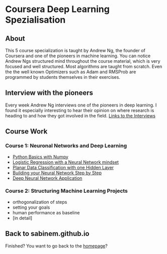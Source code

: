 # Coursera Deep Learning Spezialisation

## About

This 5 course specialization is taught by Andrew Ng, the founder of Coursera and one of the pioneers in machine learning. You can notice Andrew Ngs structured mind throughout the course material, which is very focused and well structured. Most algorithms are taught from scratch. Even the the well known Optimizers such as Adam and RMSProb are programmed by students themselves in their exercises.

## Interview with the pioneers
Every week Andrew Ng interviews one of the pioneers in deep learning. I found it especially interesting to hear their opinion on where research is heading to and how they got involved in the field. [Links to the Interviews](links.md)

## Course Work

### Course 1: Neuronal Networks and Deep Learning
- [Python Basics with Numpy](2_1_Python+Basics+With+Numpy+v3.html)
- [Logistic Regression with a Neural Network mindset](2_2_Logistic+Regression+with+a+Neural+Network+mindset+v3.html)
- [Planar Data Classification with one Hidden Layer](3_1_Planar+data+classification+with+one+hidden+layer+v4.html)
- [Building your Neural Network Step by Step](4_1_Building+your+Deep+Neural+Network+-+Step+by+Step+v5.html)
- [Deep Neural Network Application](4_2_Deep+Neural+Network+-+Application+v3.html)

### Course 2: Structuring Machine Learning Projects
- orthogonalization of steps
- setting your goals
- human performance as baseline
- [in detail]

## Back to sabinem.github.io
Finished? You want to go back to the [homepage](../)?
